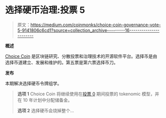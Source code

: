 # 选择硬币治理:投票 5

> 原文：<https://medium.com/coinmonks/choice-coin-governance-vote-5-9141806c6cd1?source=collection_archive---------16----------------------->

**概述**

[Choice Coin](https://choice-coin.com/) 是区块链研究、分散投票和治理技术的开源软件平台。选择币是由选择币道建立、发展和维护的。第五票是第六票选择币刀。

**发布**

本期解决选择硬币令牌组学。

> **选项 1** Choice Coin 将继续使用在[投票 0](/@ChoiceCoin/how-to-vote-on-vote-0-921903428f88) 期间投票的 tokenomic 模型，并在 10 年计划中分配储备金。
> 
> **选项 2** 选择硬币会烧掉整个…